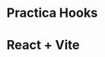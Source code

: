 
# Practica Hooks
# React + Vite

<!-- # useState = ( counter )
# useEffect = lo activamos window.addEventListener('mousemove', onMouseMove) con la palabra 'FlavioVG'  -->

